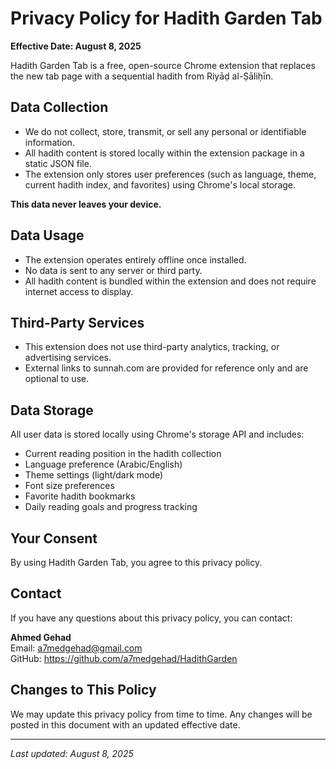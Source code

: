 # Privacy Policy for Hadith Garden Tab

**Effective Date: August 8, 2025**

Hadith Garden Tab is a free, open-source Chrome extension that replaces the new tab page with a sequential hadith from Riyāḍ al-Ṣāliḥīn.

## Data Collection

- We do not collect, store, transmit, or sell any personal or identifiable information.
- All hadith content is stored locally within the extension package in a static JSON file.
- The extension only stores user preferences (such as language, theme, current hadith index, and favorites) using Chrome's local storage.

**This data never leaves your device.**

## Data Usage

- The extension operates entirely offline once installed.
- No data is sent to any server or third party.
- All hadith content is bundled within the extension and does not require internet access to display.

## Third-Party Services

- This extension does not use third-party analytics, tracking, or advertising services.
- External links to sunnah.com are provided for reference only and are optional to use.

## Data Storage

All user data is stored locally using Chrome's storage API and includes:
- Current reading position in the hadith collection
- Language preference (Arabic/English)
- Theme settings (light/dark mode)
- Font size preferences
- Favorite hadith bookmarks
- Daily reading goals and progress tracking

## Your Consent

By using Hadith Garden Tab, you agree to this privacy policy.

## Contact

If you have any questions about this privacy policy, you can contact:

**Ahmed Gehad**  
Email: a7medgehad@gmail.com  
GitHub: https://github.com/a7medgehad/HadithGarden

## Changes to This Policy

We may update this privacy policy from time to time. Any changes will be posted in this document with an updated effective date.

---

*Last updated: August 8, 2025*